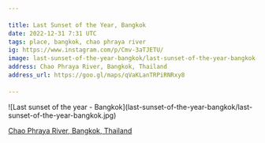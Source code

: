 ```yaml
---

title: Last Sunset of the Year, Bangkok
date: 2022-12-31 7:31 UTC
tags: place, bangkok, chao phraya river
ig: https://www.instagram.com/p/Cmv-3aTJETU/
image: last-sunset-of-the-year-bangkok/last-sunset-of-the-year-bangkok-2f184c1f.jpg
address: Chao Phraya River, Bangkok, Thailand
address_url: https://goo.gl/maps/qVaKLanTRPiRNRxy8

---
```


<div class="content-image" markdown="1">
  ![Last sunset of the year - Bangkok](last-sunset-of-the-year-bangkok/last-sunset-of-the-year-bangkok.jpg)
</div>

<div class="notification">
  <p class="content is-small has-text-centered">
    <a class="subtitle is-6" href="https://goo.gl/maps/qVaKLanTRPiRNRxy8" target="_blank">
      Chao Phraya River, Bangkok, Thailand
    </a>
  </p>
</div>
